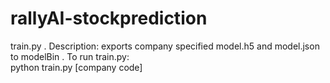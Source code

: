 # rallyAI-stockprediction
train.py . 
Description: exports company specified model.h5 and model.json to modelBin . 
To run train.py:  
  python train.py [company code]
